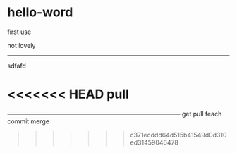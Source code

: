 # hello-word
first use

not lovely 
______________________________
sdfafd


<<<<<<< HEAD
pull
=======
————————————————————————————
get pull feach commit merge
>>>>>>> c371ecddd64d515b41549d0d310ed31459046478
